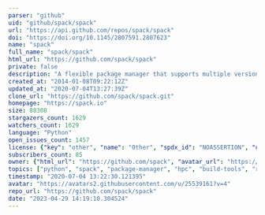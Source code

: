 ```yaml
---
parser: "github"
uid: "github/spack/spack"
url: "https://api.github.com/repos/spack/spack"
doi: "https://doi.org/10.1145/2807591.2807623"
name: "spack"
full_name: "spack/spack"
html_url: "https://github.com/spack/spack"
private: false
description: "A flexible package manager that supports multiple versions, configurations, platforms, and compilers."
created_at: "2014-01-08T09:22:12Z"
updated_at: "2020-07-04T13:27:39Z"
clone_url: "https://github.com/spack/spack.git"
homepage: "https://spack.io"
size: 88308
stargazers_count: 1629
watchers_count: 1629
language: "Python"
open_issues_count: 1457
license: {"key": "other", "name": "Other", "spdx_id": "NOASSERTION", "url": null, "node_id": "MDc6TGljZW5zZTA="}
subscribers_count: 85
owner: {"html_url": "https://github.com/spack", "avatar_url": "https://avatars2.githubusercontent.com/u/25539161?v=4", "login": "spack", "type": "Organization"}
topics: ["python", "spack", "package-manager", "hpc", "build-tools", "radiuss", "macos", "scientific-computing", "linux"]
timestamp: "2020-07-04 13:22:30.121395"
avatar: "https://avatars2.githubusercontent.com/u/25539161?v=4"
repo_url: "https://github.com/spack/spack"
date: "2023-04-29 14:19:10.304524"
---
```

